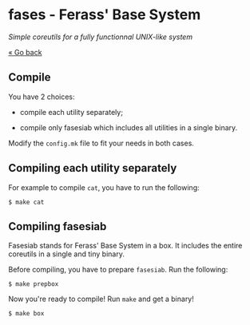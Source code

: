 # fases - Ferass' Base System

*Simple coreutils for a fully functionnal UNIX-like system*

[« Go back](README.md)

## Compile

You have 2 choices:

- compile each utility separately;

- compile only fasesiab which includes all utilities in a single binary.

Modify the `config.mk` file to fit your needs in both cases.

## Compiling each utility separately

For example to compile `cat`, you have to run the following:

	$ make cat

## Compiling fasesiab

Fasesiab stands for Ferass' Base System in a box. It includes the entire 
coreutils in a single and tiny binary.

Before compiling, you have to prepare `fasesiab`.
Run the following:

	$ make prepbox

Now you're ready to compile! Run `make` and get a binary!

	$ make box

